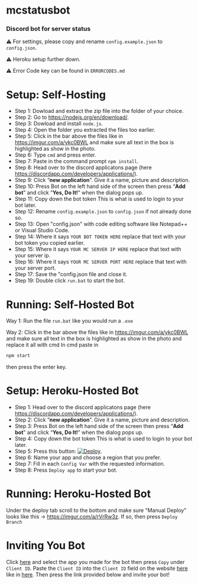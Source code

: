 # mcstatusbot
### Discord bot for server status

⚠ For settings, please copy and rename `config.example.json` to `config.json`.

⚠ Heroku setup further down.

⚠ Error Code key can be found in `ERRORCODES.md`

# Setup: Self-Hosting

- Step 1: Dowload and extract the zip file into the folder of your choice.
- Step 2: Go to https://nodejs.org/en/download/.
- Step 3: Dowload and install `node.js`.
- Step 4: Open the folder you extracted the files too earlier.
- Step 5: Click in the bar above the files like in https://imgur.com/a/ykc0BWL and make sure all text in the box is highlighted as show in the photo.
- Step 6: Type `cmd` and press enter.
- Step 7: Paste in the command prompt `npm install`.
- Step 8: Head over to the discord applicatons page (here https://discordapp.com/developers/applications/).
- Step 9: Click “**new application**”. Give it a name, picture and description.
- Step 10: Press Bot on the left hand side of the screen then press “**Add bot**” and click “**Yes, Do It!**” when the dialog pops up.
- Step 11: Copy down the bot token This is what is used to login to your bot later.
- Step 12: Rename `config.example.json` to `config.json` if not already done so.
- Step 13: Open "config.json" with code editing software like Notepad++ or Visual Studio Code.
- Step 14: Where it says `YOUR BOT TOKEN HERE` replace that text with your bot token you copied earlier.
- Step 15: Where it says `YOUR MC SERVER IP HERE` replace that text with your server ip.
- Step 16: Where it says `YOUR MC SERVER PORT HERE` replace that text with your server port.
- Step 17: Save the "config.json file and close it.
- Step 19: Double click `run.bat` to start the bot.

# Running: Self-Hosted Bot

Way 1: Run the file `run.bat` like you would run a `.exe`

Way 2: Click in the bar above the files like in https://imgur.com/a/ykc0BWL and make sure all text in the box is highlighted as show in the photo and replace it all with cmd
In cmd paste in 
```js 
npm start
```
then press the enter key.

# Setup: Heroku-Hosted Bot

- Step 1: Head over to the discord applicatons page (here https://discordapp.com/developers/applications/).
- Step 2: Click “**new application**”. Give it a name, picture and description.
- Step 3: Press Bot on the left hand side of the screen then press “**Add bot**” and click “**Yes, Do It!**” when the dialog pops up.
- Step 4: Copy down the bot token This is what is used to login to your bot later.
- Step 5: Press this button: [![Deploy](https://www.herokucdn.com/deploy/button.svg)](https://heroku.com/deploy?template=https://github.com/Huskydog9988/mcstatusbot).
- Step 6: Name your app and choose a region that you prefer.
- Step 7: Fill in each `Config Var` with the requested information.
- Step 8: Press `Deploy app` to start your bot.

# Running: Heroku-Hosted Bot

Under the deploy tab scroll to the bottom and make sure "Manual Deploy" looks like this -> https://imgur.com/a/rVrRw3z. If so, then press `Deploy Branch`

# Inviting You Bot

Click [here](https://discordapp.com/developers/applications/) and select the app you made for the bot then press `Copy` under `Client ID`. Paste the `Client ID` into the `Client ID` field on the website [here](https://discordapi.com/permissions.html) like in [here](https://imgur.com/a/PXU3y03). Then press the link provided below and invite your bot!

